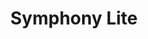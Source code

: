 ---
title: Symphony Lite

tagline: Informatica Design System

tags: [UI Library, Prototyping]

carousel_images: [infa-design-system-01.png, infa-design-system-02.png]

demo: https://kaizer1v.github.io/infa-components

thumbnail: infa_components.svg

challenge: To device a solution to increase speed in prototyping & testing features on products across Informatica.

result: A light weight component library with plug-and-play like elements. These elements could be copy-pasted in your HTML to build your interface.

role: |
  * Design and build a design system
  * Product prototyping
  * Conduct user validation & feedback and update the design
  * Build prototyping process within the design team

banner_image: infa-components-usage.gif

content_body: |
  As part of the design team at Informatica, we wanted to introduce rapid prototyping as a practice to build and test interfaces with our customers, first hand, without depending on the engineering team.

  ## The Approach

  Conducted basic research by talking to UI developers and observe the process used to build interfaces for products.

  **Insights**

  * Design team had to depend on UI developers for prototyping
  * UI developers used in-house framework, that couldn't work without back-end dependencies (Java, Servlets etc.) and data
  * A visual design language was required and tested on interfaces
  * Time consuming communications between developer and a designer

  ## The Solution

  A <a href="https://kaizer1v.github.io/infa-components" target="_blank">light weight design system</a> which enabled to build and iterate over prototypes faster and aligned to the visual-design language and specifications.

  ## Impact

  * Prototypes were built 2x times faster
  * Integrated within designer's workflow using Axure, enabling copy-paste of UI elements for designers across all teams
  * Eliminated dependencies on UI/Software Engineers
  * 10x lighter and no dependencies
  * Customisable by simply editing Javascript / HTML / CSS
  * Successfully implemented and tested prototypes building 50+ features across enterprise cloud products like [Data profiling](https://kaizer1v.github.io/profiling/)


  _Yes, the designers had to have little bit of HTML / CSS knowledge for customising the UI_

  **Components**

  The light weight library took into consideration the following

  1. Visual Design Elements - The typography, colours and icons as well as layouts
  2. Components & Atoms - Components consisted of elements which were re-used or sometimes even combined together to form more complex components. These ranged from simple input boxes to trees and accordians
  3. Language - The flow of interactions as well as the language used within the products
  4. Interactions - The interactions at multiple levels among simple and complex components

  **Usage**

  You can view the actual demo <a href="https://kaizer1v.github.io/profiling/" target="_blank">here</a> and <a href="https://kaizer1v.github.io/profiling/page2.html" target="_blank">here</a> respectively.

  Using the design system we were successfully able to iterate through building prptotypes at 2x speed and tested them with end users, who didn't even realise they were interacting with a prototype instead of an actual end product.

---